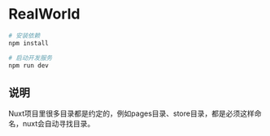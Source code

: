 # RealWorld

```sh
# 安装依赖
npm install

# 启动开发服务
npm run dev
```

## 说明

Nuxt项目里很多目录都是约定的，例如pages目录、store目录，都是必须这样命名，nuxt会自动寻找目录。

